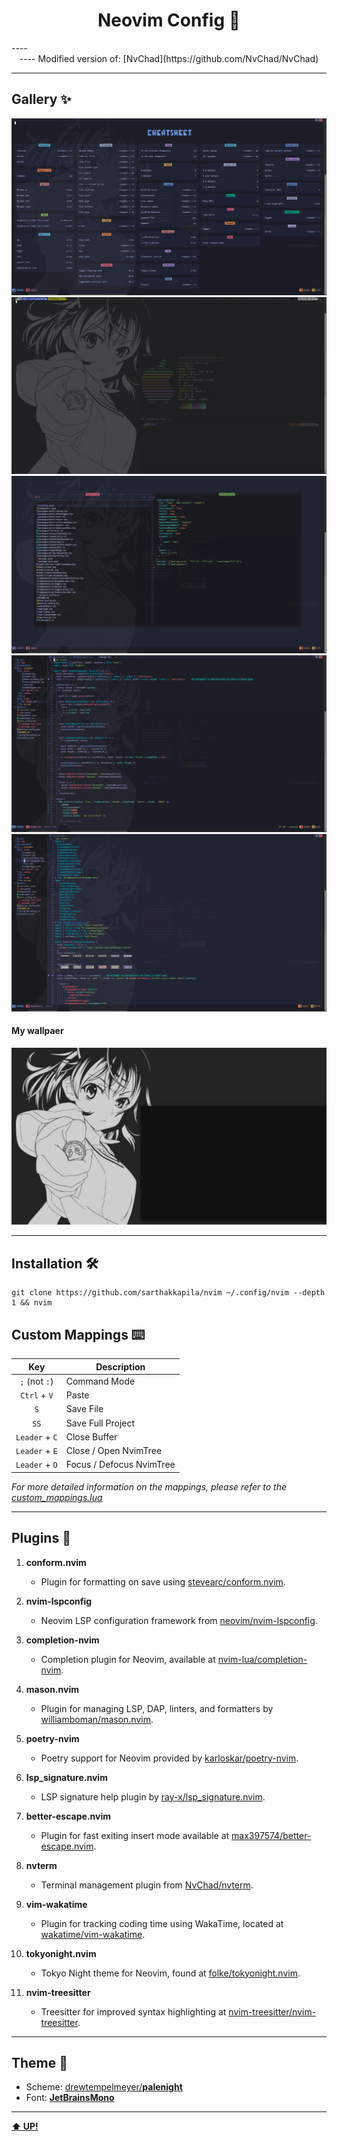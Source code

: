 <h1 id="header" align="center">Neovim Config 🌃</h1>
----
<div align="center">
----
Modified version of: [NvChad](https://github.com/NvChad/NvChad)
</div>

----
## Gallery ✨

![Cheatsheet](/images/cheatsheet.png)
![Iterm](/images/terminal.png)
![Neotree](/images/neotree.png)
![nvim](/images/code1.png)
![nvim](/images/code2.png)

#### My wallpaer
![My wallpaper](/images/wallpaper.png)

----
## Installation 🛠️
```
git clone https://github.com/sarthakkapila/nvim ~/.config/nvim --depth 1 && nvim
```

## Custom Mappings ⌨️
|        Key        |       Description        |
| :---------------: | ------------------------ |
|   `;` (not `:`)   | Command Mode             |
|   `Ctrl` + `V`    | Paste                    |
|        `S`        | Save File                |
|        `SS`       | Save Full Project        |
|   `Leader` + `C`  | Close Buffer             |
|   `Leader` + `E`  | Close / Open NvimTree    |
|   `Leader` + `O`  | Focus / Defocus NvimTree |

*For more detailed information on the mappings, please refer to the [custom_mappings.lua](/lua/mappings.lua)*

----
## Plugins 🧩

1. **conform.nvim**
   - Plugin for formatting on save using [stevearc/conform.nvim](https://github.com/stevearc/conform.nvim).

2. **nvim-lspconfig**
   - Neovim LSP configuration framework from [neovim/nvim-lspconfig](https://github.com/neovim/nvim-lspconfig).

3. **completion-nvim**
   - Completion plugin for Neovim, available at [nvim-lua/completion-nvim](https://github.com/nvim-lua/completion-nvim).

4. **mason.nvim**
   - Plugin for managing LSP, DAP, linters, and formatters by [williamboman/mason.nvim](https://github.com/williamboman/mason.nvim).

5. **poetry-nvim**
   - Poetry support for Neovim provided by [karloskar/poetry-nvim](https://github.com/karloskar/poetry-nvim).

6. **lsp_signature.nvim**
   - LSP signature help plugin by [ray-x/lsp_signature.nvim](https://github.com/ray-x/lsp_signature.nvim).

7. **better-escape.nvim**
   - Plugin for fast exiting insert mode available at [max397574/better-escape.nvim](https://github.com/max397574/better-escape.nvim).

8. **nvterm**
   - Terminal management plugin from [NvChad/nvterm](https://github.com/NvChad/nvterm).

9. **vim-wakatime**
   - Plugin for tracking coding time using WakaTime, located at [wakatime/vim-wakatime](https://github.com/wakatime/vim-wakatime).

10. **tokyonight.nvim**
    - Tokyo Night theme for Neovim, found at [folke/tokyonight.nvim](https://github.com/folke/tokyonight.nvim).

11. **nvim-treesitter**
    - Treesitter for improved syntax highlighting at [nvim-treesitter/nvim-treesitter](https://github.com/nvim-treesitter/nvim-treesitter).
----
## Theme 🎨
- Scheme: [drewtempelmeyer/**palenight**](https://github.com/drewtempelmeyer/palenight.vim)
- Font: [**JetBrainsMono**](https://www.nerdfonts.com/font-downloads)

----

[**⬆️ UP!**](#header)
